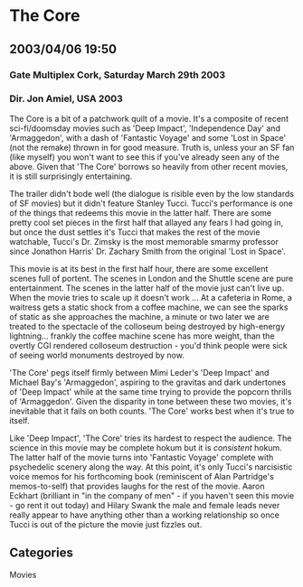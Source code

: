 # The Core
## 2003/04/06 19:50

### Gate Multiplex Cork, Saturday March 29th 2003
### Dir. Jon Amiel, USA 2003

The Core is a bit of a patchwork quilt of a movie.  It's a composite
of recent sci-fi/doomsday movies such as 'Deep Impact', 'Independence
Day' and 'Armaggedon', with a dash of 'Fantastic Voyage' and some
'Lost in Space' (not the remake) thrown in for good measure.  Truth
is, unless your an SF fan (like myself) you won't want to see this if
you've already seen any of the above. Given that 'The Core' borrows so
heavily from other recent movies, it is still surprisingly
entertaining.


The trailer didn't bode well (the dialogue is risible even by the low
standards of SF movies) but it didn't feature Stanley Tucci.  Tucci's
performance is one of the things that redeems this movie in the latter
half.  There are some pretty cool set pieces in the first half that
allayed any fears I had going in, but once the dust settles it's Tucci
that makes the rest of the movie watchable, Tucci's Dr. Zimsky is the
most memorable smarmy professor since Jonathon Harris' Dr. Zachary
Smith from the original 'Lost in Space'.

This movie is at its best in the first half hour, there are some
excellent scenes full of portent.  The scenes in London and the
Shuttle scene are pure entertainment.  The scenes in the latter half
of the movie just can't live up.  When the movie tries to scale up it
doesn't work ...  At a cafeteria in Rome, a waitress gets a static
shock from a coffee machine, we can see the sparks of static as she
approaches the machine, a minute or two later we are treated to the
spectacle of the colloseum being destroyed by high-energy
lightning... frankly the coffee machine scene has more weight, than
the overtly CGI rendered colloseum destruction - you'd think people
were sick of seeing world monuments destroyed by now.

'The Core' pegs itself firmly between Mimi Leder's 'Deep Impact' and
Michael Bay's 'Armaggedon', aspiring to the gravitas and dark
undertones of 'Deep Impact' while at the same time trying to provide
the popcorn thrills of 'Armaggedon'.  Given the disparity in tone
between these two movies, it's inevitable that it fails on both
counts.  'The Core' works best when it's true to itself.

Like 'Deep Impact', 'The Core' tries its hardest to respect the
audience.  The science in this movie may be complete hokum but it is
<i>consistent</i> hokum.  The latter half of the movie turns into
'Fantastic Voyage' complete with psychedelic scenery along the way.
At this point, it's only Tucci's narcisistic voice memos for his
forthcoming book (reminiscent of Alan Partridge's memos-to-self) that
provides laughs for the rest of the movie.  Aaron Eckhart (brilliant
in "in the company of men" - if you haven't seen this movie - go rent
it out today) and Hilary Swank the male and female leads never really
appear to have anything other than a working relationship so once
Tucci is out of the picture the movie just fizzles out.

## Categories
Movies
